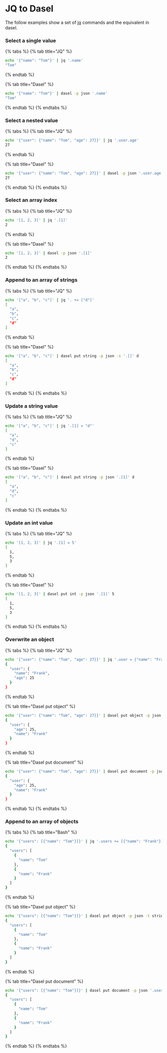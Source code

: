 # JQ to Dasel

The follow examples show a set of [jq](https://github.com/stedolan/jq) commands and the equivalent in dasel.

### **Select a single value**

{% tabs %}
{% tab title="JQ" %}
```bash
echo '{"name": "Tom"}' | jq '.name'
"Tom"
```
{% endtab %}

{% tab title="Dasel" %}
```bash
echo '{"name": "Tom"}' | dasel -p json '.name'
"Tom"
```
{% endtab %}
{% endtabs %}

### **Select a nested value**

{% tabs %}
{% tab title="JQ" %}
```bash
echo '{"user": {"name": "Tom", "age": 27}}' | jq '.user.age'
27
```
{% endtab %}

{% tab title="Dasel" %}
```bash
echo '{"user": {"name": "Tom", "age": 27}}' | dasel -p json '.user.age'
27
```
{% endtab %}
{% endtabs %}

### **Select an array index**

{% tabs %}
{% tab title="JQ" %}
```bash
echo '[1, 2, 3]' | jq '.[1]'
2
```
{% endtab %}

{% tab title="Dasel" %}
```bash
echo '[1, 2, 3]' | dasel -p json '.[1]'
2
```
{% endtab %}
{% endtabs %}

### **Append to an array of strings**

{% tabs %}
{% tab title="JQ" %}
```bash
echo '["a", "b", "c"]' | jq '. += ["d"]'
[
  "a",
  "b",
  "c",
  "d"
]
```
{% endtab %}

{% tab title="Dasel" %}
```bash
echo '["a", "b", "c"]' | dasel put string -p json -s '.[]' d
[
  "a",
  "b",
  "c",
  "d"
]
```
{% endtab %}
{% endtabs %}

### **Update a string value**

{% tabs %}
{% tab title="JQ" %}
```bash
echo '["a", "b", "c"]' | jq '.[1] = "d"'
[
  "a",
  "d",
  "c"
]
```
{% endtab %}

{% tab title="Dasel" %}
```bash
echo '["a", "b", "c"]' | dasel put string -p json '.[1]' d
[
  "a",
  "d",
  "c"
]
```
{% endtab %}
{% endtabs %}

### **Update an int value**

{% tabs %}
{% tab title="JQ" %}
```bash
echo '[1, 2, 3]' | jq '.[1] = 5'
[
  1,
  5,
  3
]
```
{% endtab %}

{% tab title="Dasel" %}
```bash
echo '[1, 2, 3]' | dasel put int -p json '.[1]' 5
[
  1,
  5,
  3
]
```
{% endtab %}
{% endtabs %}

### **Overwrite an object**

{% tabs %}
{% tab title="JQ" %}
```bash
echo '{"user": {"name": "Tom", "age": 27}}' | jq '.user = {"name": "Frank", "age": 25}'
{
  "user": {
    "name": "Frank",
    "age": 25
  }
}
```
{% endtab %}

{% tab title="Dasel put object" %}
```bash
echo '{"user": {"name": "Tom", "age": 27}}' | dasel put object -p json -t string -t int '.user' name=Frank age=25
{
  "user": {
    "age": 25,
    "name": "Frank"
  }
}
```
{% endtab %}

{% tab title="Dasel put document" %}
```bash
echo '{"user": {"name": "Tom", "age": 27}}' | dasel put document -p json '.user' '{"name": "Frank", "age": 25}'
{
  "user": {
    "age": 25,
    "name": "Frank"
  }
}
```
{% endtab %}
{% endtabs %}

### **Append to an array of objects**

{% tabs %}
{% tab title="Bash" %}
```bash
echo '{"users": [{"name": "Tom"}]}' | jq '.users += [{"name": "Frank"}]'
{
  "users": [
    {
      "name": "Tom"
    },
    {
      "name": "Frank"
    }
  ]
}
```
{% endtab %}

{% tab title="Dasel put object" %}
```bash
echo '{"users": [{"name": "Tom"}]}' | dasel put object -p json -t string '.users.[]' name=Frank
{
  "users": [
    {
      "name": "Tom"
    },
    {
      "name": "Frank"
    }
  ]
}
```
{% endtab %}

{% tab title="Dasel put document" %}
```bash
echo '{"users": [{"name": "Tom"}]}' | dasel put document -p json '.users.[]' '{"name":"Frank"}'
{
  "users": [
    {
      "name": "Tom"
    },
    {
      "name": "Frank"
    }
  ]
}
```
{% endtab %}
{% endtabs %}

